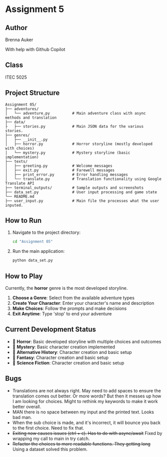 # Assignment 5

## Author
Brenna Auker

With help with Github Copilot

## Class
ITEC 5025

## Project Structure

```
Assignment 05/
├── adventures/
│   └── adventure.py          # Main adventure class with async methods and translation 
├── data/
├   ├── stories.py            # Main JSON data for the various stories.
├── genres/
│   ├── __init__.py
│   ├── horror.py             # Horror storyline (mostly developed with choices)
│   └── mystery.py            # Mystery storyline (basic implementation)
├── texts/
│   ├── greeting.py           # Welcome messages
│   ├── exit.py               # Farewell messages
│   ├── print_error.py        # Error handling messages
│   └── translate.py          # Translation functionality using Google Translate API
├── terminal_outputs/         # Sample outputs and screenshots
├── data_set.py               # User input processing and game state
└── README.md
├── user_input.py             # Main file the processes what the user inputed. 
```

## How to Run

1. Navigate to the project directory:
   ```bash
   cd "Assignment 05"
   ```

2. Run the main application:
   ```bash
   python data_set.py
   ```

## How to Play

Currently, the **horror** genre is the most developed storyline.

1. **Choose a Genre**: Select from the available adventure types
2. **Create Your Character**: Enter your character's name and description
3. **Make Choices**: Follow the prompts and make decisions
4. **Exit Anytime**: Type 'stop' to end your adventure

## Current Development Status

- 🔧 **Horror**: Basic developed storyline with multiple choices and outcomes
- 🚧 **Mystery**: Basic character creation implemented
- 🚧 **Alternative History**: Character creation and basic setup
- 🚧 **Fantasy**: Character creation and basic setup  
- 🚧 **Science Fiction**: Character creation and basic setup

## Bugs

- Translations are not always right. May need to add spaces to ensure the translation comes out better. Or more words? But then it messes up how I am looking for choices. Might to rethink my keywords to make it work better overall.
- MAN there is no space between my input and the printed text. Looks bad man.
- When the sub choice is made, and it's incorrect, it will bounce you back to the first choice. Need to fix that.
- ~~Exiting now causes issues (ctrl + c). Has to do with async/await~~ Fixed by wrapping my call to main in try catch.
- ~~Refactor the choices to more readable functions. They getting long~~ Using a dataset solved this problem.